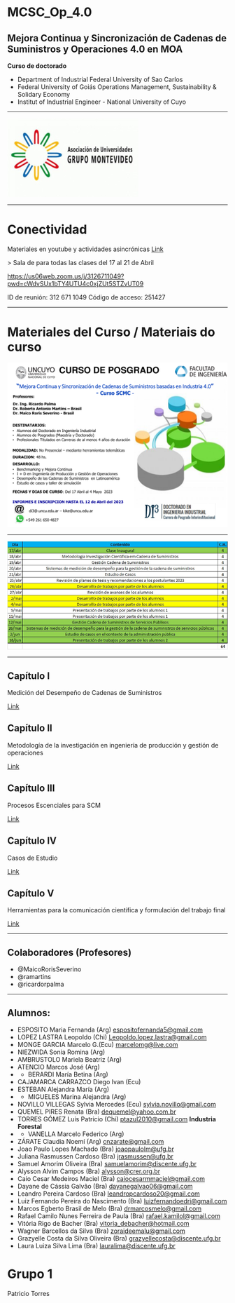 # MCSC_Op_4.0
## Mejora Continua y Sincronización de Cadenas de Suministros y Operaciones 4.0 en MOA

**Curso de doctorado**
-  Department of Industrial Federal University of Sao Carlos
-  Federal University of Goiás Operations Management, Sustainability & Solidary Economy
-  Institut of Industrial Engineer - National University of Cuyo
<hr>

![AUGM](logo-augm.jpg)

<hr>

# Conectividad
Materiales en youtube y actividades asincrónicas
 [Link](Actividad_Sincrónica)
<p>
> Sala de para todas las clases del 17 al 21 de Abril


https://us06web.zoom.us/j/3126711049?pwd=cWdvSUx1bTY4UTU4c0xjZUt5STZvUT09

ID de reunión: 312 671 1049
Código de acceso: 251427

<hr>

# Materiales del Curso / Materiais do curso

![Flyer](flyer.png)

<hr>

![programação](agenda.png)

<hr>

## Capítulo I
Medición del Desempeño de Cadenas de Suministros

[Link](Cap_1)


## Capítulo II
Metodología de la investigación en ingeniería de producción y gestión de operaciones


[Link](Cap_2)


## Capítulo III
Procesos Escenciales para SCM

[Link](Cap_3)

## Capítulo IV
Casos de Estudio

[Link](Cap_4)

## Capítulo V
Herramientas para la comunicación científica y formulación del trabajo final


[Link](Cap_5)


<hr>

## Colaboradores (Profesores)

- @MaicoRorisSeverino
- @ramartins
- @ricardorpalma

<hr>

## Alumnos:

- ESPOSITO Maria Fernanda (Arg) espositofernanda5@gmail.com
- LOPEZ LASTRA Leopoldo (Chi) Leopoldo.lopez.lastra@gmail.com
- MONGE GARCIA Marcelo G.(Ecu) marcelomg@live.com
- NIEZWIDA Sonia Romina (Arg) 
- AMBRUSTOLO Mariela Beatriz (Arg)
- ATENCIO Marcos José (Arg)
- * BERARDI María Betina (Arg)
- CAJAMARCA CARRAZCO Diego Ivan (Ecu)
- ESTEBAN Alejandra María (Arg)
- * MIGUELES Marina Alejandra (Arg)
- NOVILLO VILLEGAS Sylvia Mercedes (Ecu) sylvia.novillo@gmail.com
- QUEMEL PIRES Renata (Bra) dequemel@yahoo.com.br
- TORRES GÓMEZ Luis Patricio (Chi) ptazul2010@gmail.com **Industria Forestal**
- * VANELLA Marcelo Federico (Arg)
- ZÁRATE Claudia Noemí (Arg) cnzarate@gmail.com
- Joao Paulo Lopes Machado (Bra) joaopaulolm@ufg.br 
-	Juliana Rasmussen Cardoso (Bra) jrasmussen@ufg.br
-	Samuel Amorim Oliveira (Bra) samuelamorim@discente.ufg.br 
-	Alysson Alvim Campos (Bra) alysson@crer.org.br 
-	Caio Cesar Medeiros Maciel (Bra) caiocesarmmaciel@gmail.com 
- Dayane de Cássia Galvão (Bra) dayanegalvao06@gmail.com 
-	Leandro Pereira Cardoso (Bra) leandropcardoso20@gmail.com 
-	Luiz Fernando Pereira do Nascimento (Bra) luizfernandoedri@gmail.com 
-	Marcos Egberto Brasil de Melo (Bra) drmarcosmelo@gmail.com 
-	Rafael Camilo Nunes Ferreira de Paula (Bra) rafael.kamilol@gmail.com 
-	Vitória Rigo de Bacher (Bra) vitoria_debacher@hotmail.com 
-	Wagner Barcellos da Silva (Bra) zoraideemalu@gmail.com
-	Grazyelle Costa da Silva Oliveira (Bra) grazyellecosta@discente.ufg.br 
-	Laura Luiza Silva Lima (Bra) lauralima@discente.ufg.br

# Grupo 1
Patricio Torres
